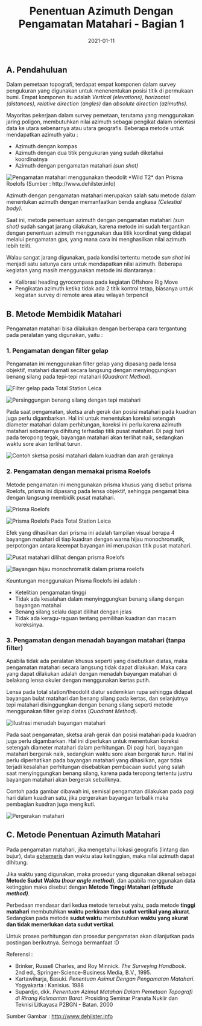 ﻿---
title: Penentuan Azimuth Dengan Pengamatan Matahari - Bagian 1
date: 2021-01-11
draft: false
tags: 
- Sunshot
- Azimuth
categories : 
- Topografi
typora-root-url: ./
thumbnail : "./thumbnail.jpg"
featureImage: "./thumbnail.jpg"
toc: true
slug: penentuan-azimuth-1
---

## **A. Pendahuluan**

Dalam pemetaan topografi, terdapat empat komponen dalam survey pengukuran yang digunakan untuk menenentukan posisi titik di permukaan bumi. Empat komponen itu adalah *Vertical (elevations), horizontal (distances), relative direction (angles)* dan *absolute direction (azimuths)*.

Mayoritas pekerjaan dalam survey pemetaan, terutama yang menggunakan jaring poligon, membutuhkan nilai azimuth sebagai pengikat dalam orientasi data ke utara sebenarnya atau utara geografis. Beberapa metode untuk mendapatkan azimuth yaitu :

- Azimuth dengan kompas
- Azimuth dengan dua titik pengukuran yang sudah diketahui koordinatnya
- Azimuth dengan pengamatan matahari *(sun shot)*

![](./sunshot1_1.jpg "Pengamatan matahari menggunakan theodolit *Wild T2* dan Prisma Roelofs (Sumber : http://www.dehilster.info)")

Azimuth dengan pengamatan matahari merupakan salah satu metode dalam menentukan azimuth dengan memanfaatkan benda angkasa *(Celestial body)*.

Saat ini, metode penentuan azimuth dengan pengamatan matahari *(sun shot)* sudah sangat jarang dilakukan, karena metode ini sudah tergantikan dengan penentuan azimuth menggunakan dua titik koordinat yang didapat melalui pengamatan gps, yang mana cara ini menghasilkan nilai azimuth lebih teliti.

Walau sangat jarang digunakan, pada kondisi tertentu metode *sun shot* ini menjadi satu satunya cara untuk mendapatkan nilai azimuth. Beberapa kegiatan yang masih menggunakan metode ini diantaranya :

- Kalibrasi heading gyrocompass pada kegiatan Offshore Rig Move
- Pengikatan azimuth ketika tidak ada 2 titik kontrol tetap, biasanya untuk kegiatan survey di remote area atau wilayah terpencil

## **B. Metode Membidik Matahari**

Pengamatan matahari bisa dilakukan dengan berberapa cara tergantung pada peralatan yang digunakan, yaitu :

### **1. Pengamatan dengan filter gelap**

Pengamatan ini menggunakan filter gelap yang dipasang pada lensa objektif, matahari diamati secara langsung dengan menyinggungkan benang silang pada tepi-tepi matahari (*Quadrant Method*).

![](./sunshot1_2.jpg "Filter gelap pada Total Station Leica ")

![](./sunshot1_3.jpg "Persinggungan benang silang dengan tepi matahari")

Pada saat pengamatan, sketsa arah gerak dan posisi matahari pada kuadran juga perlu digambarkan. Hal ini untuk menentukan koreksi setengah diameter matahari dalam perhitungan, koreksi ini perlu karena azimuth matahari sebenarnya dihitung terhadap titik pusat matahari. Di pagi hari pada teropong tegak, bayangan matahari akan terlihat naik, sedangkan waktu sore akan terlihat turun.

![](./sunshot1_4.jpg "Contoh sketsa posisi matahari dalam kuadran dan arah geraknya")

### **2. Pengamatan dengan memakai prisma Roelofs**

Metode pengamatan ini menggunakan prisma khusus yang disebut prisma Roelofs, prisma ini dipasang pada lensa objektif, sehingga pengamat bisa dengan langsung membidik pusat matahari.

![](./sunshot1_5.jpg "Prisma Roelofs")

![](./sunshot1_6.jpg "Prisma Roelofs Pada Total Station Leica")

Efek yang dihasilkan dari prisma ini adalah tampilan visual berupa 4 bayangan matahari di tiap kuadran dengan warna hijau monochromatik, perpotongan antara keempat bayangan ini merupakan titik pusat matahari.

![](./sunshot1_7.jpg "Pusat matahari dilihat dengan prisma Roelofs")

![](./sunshot1_8.jpg "Bayangan hijau monochromatik dalam prisma roelofs")

Keuntungan menggunakan Prisma Roelofs ini adalah :

- Ketelitian pengamatan tinggi
- Tidak ada kesalahan dalam menyinggungkan benang silang dengan bayangan matahai
- Benang silang selalu dapat dilihat dengan jelas
- Tidak ada keragu-raguan tentang pemilihan kuadran dan macam koreksinya.

### **3. Pengamatan dengan menadah bayangan matahari (tanpa filter)**

Apabila tidak ada peralatan khusus seperti yang disebutkan diatas, maka pengamatan matahari secara langsung tidak dapat dilakukan. Maka cara yang dapat dilakukan adalah dengan menadah bayangan matahari di belakang lensa okuler dengan menggunakan kertas putih.

Lensa pada total station/theodolit diatur sedemikian rupa sehingga didapat bayangan bulat matahari dan benang silang pada kertas, dan selanjutnya tepi matahari disinggungkan dengan benang silang seperti metode menggunakan filter gelap diatas (*Quadrant Method*).

![](./sunshot1_9.jpg "Ilustrasi menadah bayangan matahari")

Pada saat pengamatan, sketsa arah gerak dan posisi matahari pada kuadran juga perlu digambarkan. Hal ini diperlukan untuk menentukan koreksi setengah diameter matahari dalam perhitungan. Di pagi hari, bayangan matahari bergerak naik, sedangkan waktu sore akan bergerak turun. Hal ini perlu diperhatikan pada bayangan matahari yang dihasilkan, agar tidak terjadi kesalahan perhitungan disebabkan pembacaan sudut yang salah saat menyinggungkan benang silang, karena pada teropong tertentu justru bayangan matahari akan bergerak sebaliknya.

Contoh pada gambar dibawah ini, semisal pengamatan dilakukan pada pagi hari dalam kuadran satu, jika pergerakan bayangan terbalik maka pembagian kuadran juga mengikuti.

![](./sunshot1_10.jpg "Pergerakan matahari")

## **C. Metode Penentuan Azimuth Matahari**

Pada pengamatan matahari, jika mengetahui lokasi geografis (lintang dan bujur), data [ephemeris](https://en.wikipedia.org/wiki/Ephemeris) dan waktu atau ketinggian, maka nilai azimuth dapat dihitung.

Jika waktu yang digunakan, maka prosedur yang digunakan dikenal sebagai **Metode Sudut Waktu (*hour angle method*)**, dan apabila menggunakan data ketinggian maka disebut dengan **Metode Tinggi Matahari *(altitude method)***.

Perbedaan mendasar dari kedua metode tersebut yaitu, pada metode **tinggi matahari** membutuhkan **waktu perkiraan dan sudut vertikal yang akurat**. Sedangkan pada metode **sudut waktu** membutuhkan **waktu yang akurat** **dan tidak memerlukan data sudut vertikal**.

Untuk proses perhitungan dan prosedur pengamatan akan dilanjutkan pada postingan berikutnya. Semoga bermanfaat :D

Referensi :
- Brinker, Russell Charles, and Roy Minnick. *The Surveying Handbook*. 2nd ed., Springer-Science-Business Media, B.V., 1995.
- Kartawiharja, Basuki. *Penentuan Asimut Dengan Pengamatan Matahari*. Yogyakarta : Kanisius. 1988
- Supardjo, dkk. *Penentuan Azimut Matahari Dalam Pemetaan Topografi di Rirang Kalimantan Barat*. Prosiding Seminar Pranata Nuklir dan Teknisi Litkayasa P2BGN - Batan. 2000

Sumber Gambar : http://www.dehilster.info
